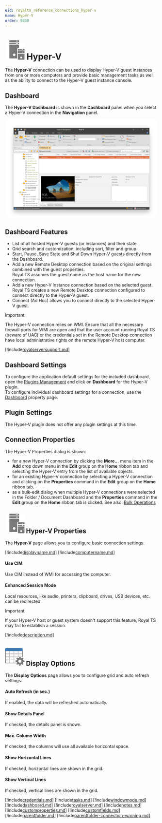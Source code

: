 ```yaml
---
uid: royalts_reference_connections_hyper-v
name: Hyper-V
order: 9830
---
```


# ![](/r2022/images/RoyalTS/Plugins/Connections/HyperV/SVG_PluginIcon_32.svg#img_header) Hyper-V
The **Hyper-V** connection can be used to display Hyper-V guest instances from one or more computers and provide basic management tasks as well as the ability to connect to the Hyper-V guest instance console.

## Dashboard
The **Hyper-V Dashboard** is shown in the **Dashboard** panel when you select a Hyper-V connection in the **Navigation** panel.

![HyperV_Dashboard](/r2022/images/RoyalTS/Plugins/Connections/HyperV/hyperv_dashboard.png)

## Dashboard Features
- List of all hosted Hyper-V guests (or instances) and their state.
- Grid search and customization, including sort, filter and group.
- Start, Pause, Save State and Shut Down Hyper-V guests directly from the Dashboard.
- Add a new Remote Desktop connection based on the original settings combined with the guest properties.  
  Royal TS assumes the guest name as the host name for the new connection.
- Add a new Hyper-V Instance connection based on the selected guest.  
  Royal TS creates a new Remote Desktop connection configured to connect directly to the Hyper-V guest.
- Connect (Ad Hoc) allows you to connect directly to the selected Hyper-V guest.

> [!Important]
> The Hyper-V connection relies on WMI. Ensure that all the necessary firewall ports for WMI are open and that the user account running Royal TS (beware of UAC) or the credentials set in the Remote Desktop connection have local administrative rights on the remote Hyper-V host computer.

[!include[royalserversupport.md](~/royalts/_shared/royalserversupport.md)]

## Dashboard Settings
To configure the application default settings for the included dashboard, open the [Plugins Management](xref:royalts_intro_plugins) and click on **Dashboard** for the Hyper-V plugin.  
To configure individual dashboard settings for a connection, use the [Dashboard](#dashboard) property page.

## Plugin Settings
The Hyper-V plugin does not offer any plugin settings at this time.

## Connection Properties
The Hyper-V Properties dialog is shown:
- for a new Hyper-V connection by clicking the **More...** menu item in the **Add** drop down menu in the **Edit** group on the **Home** ribbon tab and selecting the Hyper-V entry from the list of available objects.
- for an existing Hyper-V connection by selecting a Hyper-V connection and clicking on the **Properties** command in the **Edit** group on the **Home** ribbon tab.
- as a bulk-edit dialog when multiple Hyper-V connections were selected in the Folder / Document Dashboard and the **Properties** command in the **Edit** group on the **Home** ribbon tab is clicked. See also: [Bulk Operations](xref:royalts_tutorials_bulk)

## ![](/r2022/images/RoyalTS/Plugins/Connections/HyperV/SVG_PluginIcon_32.svg#img_header) Hyper-V Properties
The **Hyper-V** page allows you to configure basic connection settings.

[!include[displayname.md](~/royalts/_shared/displayname.md)]
[!include[computername.md](~/royalts/_shared/computername.md)]

#### Use CIM
Use CIM instead of WMI for accessing the computer.

#### Enhanced Session Mode
Local resources, like audio, printers, clipboard, drives, USB devices, etc. can be redirected.
> [!Important]
> If your Hyper-V host or guest system doesn't support this feature, Royal TS may fail to establish a session.

[!include[description.md](~/royalts/_shared/description.md)]

## ![](/r2022/images/RoyalTS/Plugins/Connections/HyperV/SVG_PageDisplayOptions_32.svg#img_header) Display Options
The **Display Options** page allows you to configure grid and auto refresh settings.

#### Auto Refresh (in sec.)
If enabled, the data will be refreshed automatically.

#### Show Details Panel
If checked, the details panel is shown.

#### Max. Column Width
If checked, the columns will use all available horizontal space.

#### Show Horizontal Lines
If checked, horizontal lines are shown in the grid.

#### Show Vertical Lines
If checked, vertical lines are shown in the grid.

[!include[credentials.md](~/royalts/_shared/credentials.md)]
[!include[tasks.md](~/royalts/_shared/tasks.md)]
[!include[windowmode.md](~/royalts/_shared/windowmode.md)]
[!include[dashboard.md](~/royalts/_shared/dashboard.md)]
[!include[royalserver.md](~/royalts/_shared/royalserver.md)]
[!include[notes.md](~/royalts/_shared/notes.md)]
[!include[customproperties.md](~/royalts/_shared/customproperties.md)]
[!include[customfields.md](~/royalts/_shared/customfields.md)]
[!include[parentfolder.md](~/royalts/_shared/parentfolder.md)]
[!include[parentfolder-connection-warning.md](~/royalts/_shared/parentfolder-connection-warning.md)]
